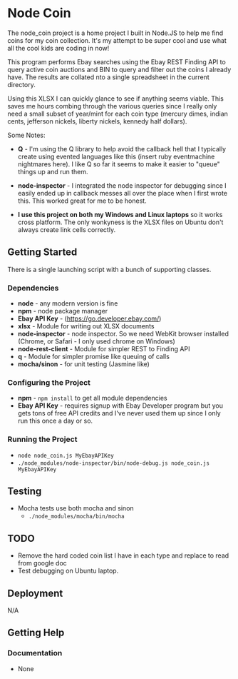 Node Coin
==================

The node_coin project is a home project I built in Node.JS to help me find coins for my coin collection. It's my attempt to be super cool and use what all the cool kids are coding in now!

This program performs Ebay searches using the Ebay REST Finding API to query active coin auctions and BIN to query and filter out the coins I already have. The results are collated nto a single spreadsheet in the current directory. 

Using this XLSX I can quickly glance to see if anything seems viable. This saves me hours combing through the various queries since I really only need a small subset of year/mint for each coin type (mercury dimes, indian cents, jefferson nickels, liberty nickels, kennedy half dollars).


Some Notes:

* **Q** - I'm using the Q library to help avoid the callback hell that I typically create using evented languages like this (insert ruby eventmachine nightmares here). I like Q so far it seems to make it easier to "queue" things up and run them.

* **node-inspector** - I integrated the node inspector for debugging since I easily ended up in callback messes all over the place when I first wrote this. This worked great for me to be honest. 

* **I use this project on both my Windows and Linux laptops** so it works cross platform. The only wonkyness is the XLSX files on Ubuntu don't always create link cells correctly.

## Getting Started

There is a single launching script with a bunch of supporting classes.

### Dependencies

* **node** - any modern version is fine
* **npm** - node package manager
* **Ebay API Key** - (https://go.developer.ebay.com/) 
* **xlsx** - Module for writing out XLSX documents
* **node-inspector** - node inspector. So we need WebKit browser installed (Chrome, or Safari - I only used chrome on Windows)
* **node-rest-client** - Module for simpler REST to Finding API
* **q** - Module for simpler promise like queuing of calls
* **mocha/sinon** - for unit testing (Jasmine like)

### Configuring the Project

* **npm** - `npm install` to get all module dependencies
* **Ebay API Key** - requires signup with Ebay Developer program but you gets tons of free API credits and I've never used them up since I only run this once a day or so.

### Running the Project

* `node node_coin.js MyEbayAPIKey`
* `./node_modules/node-inspector/bin/node-debug.js node_coin.js MyEbayAPIKey`


## Testing

- Mocha tests use both mocha and sinon
	- `./node_modules/mocha/bin/mocha`

## TODO

* Remove the hard coded coin list I have in each type and replace to read from google doc
* Test debugging on Ubuntu laptop.

## Deployment

N/A

## Getting Help

### Documentation

* None
